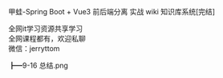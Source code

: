甲蛙-Spring Boot + Vue3 前后端分离 实战 wiki 知识库系统[完结]

全网it学习资源共享学习<br>全网课程都有，欢迎私聊<br>微信：jerryttom<br>

┣━9-16 总结.png